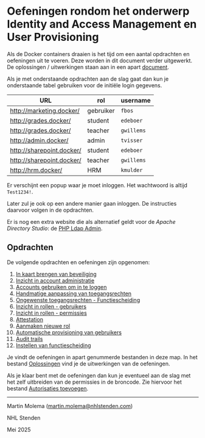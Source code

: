 # Oefeningen rondom het onderwerp Identity and Access Management en User Provisioning

Als de Docker containers draaien is het tijd om een aantal opdrachten en oefeningen uit te voeren. Deze worden in
dit document verder uitgewerkt. De oplossingen / uitwerkingen staan aan in een apart [document](Oplossingen.MD).

Als je met onderstaande opdrachten aan de slag gaat dan kun je onderstaande tabel gebruiken voor de initiële login
gegevens.

| URL                       | rol       | username   |
|---------------------------|-----------|------------|
| http://marketing.docker/  | gebruiker | `fbos`     | 
| http://grades.docker/     | student   | `edeboer`  |
| http://grades.docker/     | teacher   | `gwillems` |
| http://admin.docker/      | admin     | `tvisser`  |
| http://sharepoint.docker/ | student   | `edeboer`  |
| http://sharepoint.docker/ | teacher   | `gwillems` |
| http://hrm.docker/        | HRM       | `kmulder`  |

Er verschijnt een popup waar je moet inloggen. Het wachtwoord is altijd `Test1234!`.

Later zul je ook op een andere manier gaan inloggen. De instructies daarvoor volgen in de opdrachten.

Er is nog een extra website die als alternatief geldt voor de _Apache Directory Studio_:
de [PHP Ldap Admin](http://localhost:8080/). 

## Opdrachten

De volgende opdrachten en oefeningen zijn opgenomen:

1. [In kaart brengen van beveiliging](./Oefening%2001.MD)
2. [Inzicht in account administratie](./Oefening%2002.MD)
3. [Accounts gebruiken om in te loggen](./Oefening%2003.MD)
4. [Handmatige aanpassing van toegangsrechten](./Oefening%2004.MD)
5. [Ongewenste toegangsrechten - Functiescheiding](./Oefening%2005.MD)
6. [Inzicht in rollen - gebruikers](./Oefening%2006.MD)
7. [Inzicht in rollen - permissies](./Oefening%2007.MD)
8. [Attestation](./Oefening%2008.MD)
9. [Aanmaken nieuwe rol](./Oefening%2009.MD)
10. [Automatische provisioning van gebruikers](./Oefening%2010.MD)
11. [Audit trails](./Oefening%2011.MD)
12. [Instellen van functiescheiding](./Oefening%2012.MD)

Je vindt de oefeningen in apart genummerde bestanden in deze map. In het bestand [Oplossingen](./Oplossingen.MD) vind
je de uitwerkingen van de oefeningen.

Als je klaar bent met de oefeningen dan kun je eventueel aan de slag met het zelf uitbreiden van de permissies in de
broncode. Zie hiervoor het bestand [Autorisaties toevoegen](./Autorisaties%20toevoegen.MD).

---

Martin Molema (martin.molema@nhlstenden.com)

NHL Stenden

Mei 2025
